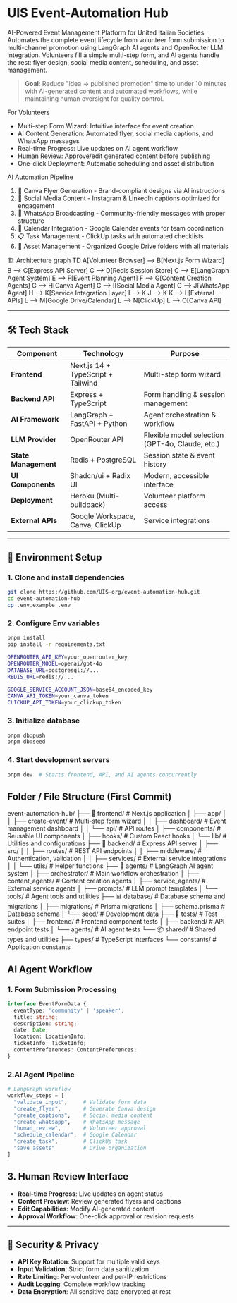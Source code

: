 # UIS Event-Automation Hub

AI-Powered Event Management Platform for United Italian Societies
Automates the complete event lifecycle from volunteer form submission to multi-channel promotion using LangGraph AI agents and OpenRouter LLM integration. Volunteers fill a simple multi-step form, and AI agents handle the rest: flyer design, social media content, scheduling, and asset management.

> **Goal**: Reduce "idea → published promotion" time to under 10 minutes with AI-generated content and automated workflows, while maintaining human oversight for quality control.

For Volunteers

- Multi-step Form Wizard: Intuitive interface for event creation
- AI Content Generation: Automated flyer, social media captions, and WhatsApp messages
- Real-time Progress: Live updates on AI agent workflow
- Human Review: Approve/edit generated content before publishing
- One-click Deployment: Automatic scheduling and asset distribution

AI Automation Pipeline

1. 🎨 Canva Flyer Generation - Brand-compliant designs via AI instructions
2. 📱 Social Media Content - Instagram & LinkedIn captions optimized for engagement
3. 💬 WhatsApp Broadcasting - Community-friendly messages with proper structure
4. 📅 Calendar Integration - Google Calendar events for team coordination
5. 📋 Task Management - ClickUp tasks with automated checklists
6. 💾 Asset Management - Organized Google Drive folders with all materials

🏗️ Architecture
graph TD
    A[Volunteer Browser] --> B[Next.js Form Wizard]
    B --> C[Express API Server]
    C --> D[Redis Session Store]
    C --> E[LangGraph Agent System]
    E --> F[Event Planning Agent]
    F --> G[Content Creation Agents]
    G --> H[Canva Agent]
    G --> I[Social Media Agent] 
    G --> J[WhatsApp Agent]
    H --> K[Service Integration Layer]
    I --> K
    J --> K
    K --> L[External APIs]
    L --> M[Google Drive/Calendar]
    L --> N[ClickUp]
    L --> O[Canva API]

---

## 🛠️ Tech Stack

| Component        | Technology                                 | Purpose                                               |
| ---------------- | ------------------------------------------ | ----------------------------------------------------- |
| **Frontend**      | Next.js 14 + TypeScript + Tailwind          | Multi-step form wizard                                |
| **Backend API**   | Express + TypeScript                        | Form handling & session management                     |
| **AI Framework**  | LangGraph + FastAPI + Python                | Agent orchestration & workflow                         |
| **LLM Provider**  | OpenRouter API                              | Flexible model selection (GPT-4o, Claude, etc.)       |
| **State Management** | Redis + PostgreSQL                       | Session state & event history                          |
| **UI Components** | Shadcn/ui + Radix UI                        | Modern, accessible interface                           |
| **Deployment**    | Heroku (Multi-buildpack)                    | Volunteer platform access                              |
| **External APIs** | Google Workspace, Canva, ClickUp            | Service integrations                                   |


---

## 🌱 Environment Setup

### 1. Clone and install dependencies

```bash
git clone https://github.com/UIS-org/event-automation-hub.git
cd event-automation-hub
cp .env.example .env

```

### 2. Configure Env variables

```bash
pnpm install
pip install -r requirements.txt

OPENROUTER_API_KEY=your_openrouter_key
OPENROUTER_MODEL=openai/gpt-4o
DATABASE_URL=postgresql://...
REDIS_URL=redis://...

GOOGLE_SERVICE_ACCOUNT_JSON=base64_encoded_key
CANVA_API_TOKEN=your_canva_token
CLICKUP_API_TOKEN=your_clickup_token

```
### 3. Initialize database

```bash
pnpm db:push
pnpm db:seed

```

### 4. Start development servers

```bash
pnpm dev  # Starts frontend, API, and AI agents concurrently
```

## Folder / File Structure (First Commit)

event-automation-hub/
├── 🎨 frontend/                    # Next.js application
│   ├── app/
│   │   ├── create-event/           # Multi-step form wizard
│   │   ├── dashboard/              # Event management dashboard
│   │   └── api/                    # API routes
│   ├── components/                 # Reusable UI components
│   ├── hooks/                      # Custom React hooks
│   └── lib/                        # Utilities and configurations
├── 🔧 backend/                     # Express API server
│   ├── src/
│   │   ├── routes/                 # REST API endpoints
│   │   ├── middleware/             # Authentication, validation
│   │   ├── services/               # External service integrations
│   │   └── utils/                  # Helper functions
├── 🤖 agents/                      # LangGraph AI agent system
│   ├── orchestrator/               # Main workflow orchestration
│   ├── content_agents/             # Content creation agents
│   ├── service_agents/             # External service agents
│   ├── prompts/                    # LLM prompt templates
│   └── tools/                      # Agent tools and utilities
├── 📊 database/                    # Database schema and migrations
│   ├── migrations/                 # Prisma migrations
│   ├── schema.prisma              # Database schema
│   └── seed/                       # Development data
├── 🧪 tests/                       # Test suites
│   ├── frontend/                   # Frontend component tests
│   ├── backend/                    # API endpoint tests
│   └── agents/                     # AI agent tests
└── 📦 shared/                      # Shared types and utilities
    ├── types/                      # TypeScript interfaces
    └── constants/                  # Application constants


## AI Agent Workflow

### 1. Form Submission Processing

```typescript
interface EventFormData {
  eventType: 'community' | 'speaker';
  title: string;
  description: string;
  date: Date;
  location: LocationInfo;
  ticketInfo: TicketInfo;
  contentPreferences: ContentPreferences;
}
```

### 2.AI Agent Pipeline

```python
# LangGraph workflow
workflow_steps = [
  "validate_input",     # Validate form data
  "create_flyer",       # Generate Canva design
  "create_captions",    # Social media content
  "create_whatsapp",    # WhatsApp message
  "human_review",       # Volunteer approval
  "schedule_calendar",  # Google Calendar
  "create_task",        # ClickUp task
  "save_assets"         # Drive organization
]
```

## 3. Human Review Interface

- **Real-time Progress**: Live updates on agent status
- **Content Preview**: Review generated flyers and captions
- **Edit Capabilities**: Modify AI-generated content
- **Approval Workflow**: One-click approval or revision requests

---

## 🔐 Security & Privacy

- **API Key Rotation**: Support for multiple valid keys
- **Input Validation**: Strict form data sanitization
- **Rate Limiting**: Per-volunteer and per-IP restrictions
- **Audit Logging**: Complete workflow tracking
- **Data Encryption**: All sensitive data encrypted at rest

